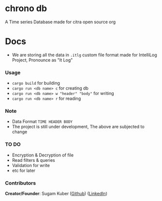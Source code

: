 # chrono db
A Time series Database made for citra open source org 


# Docs

- We are storing all the data in ```.itlg``` custom file format made for IntelliLog Project, Pronounce as "It Log"

### Usage
- ```cargo build``` for building
- ```cargo run <db name> c``` for creating db
- ```cargo run <db name> w "header" "body"``` for writing
- ```cargo run <db name> r``` for reading

### Note
- Data Format ```TIME HEADER BODY```
- The project is still under development, The above are subjected to change

### TO DO
- Encryption & Decryption of file
- Read filters & queries
- Validation for write
- etc for later

### Contributors

**Creator/Founder**: Sugam Kuber ([Github](https://github.com/sugamkuber)) ([LinkedIn](https://linkedin.com/in/sugamkuber))
